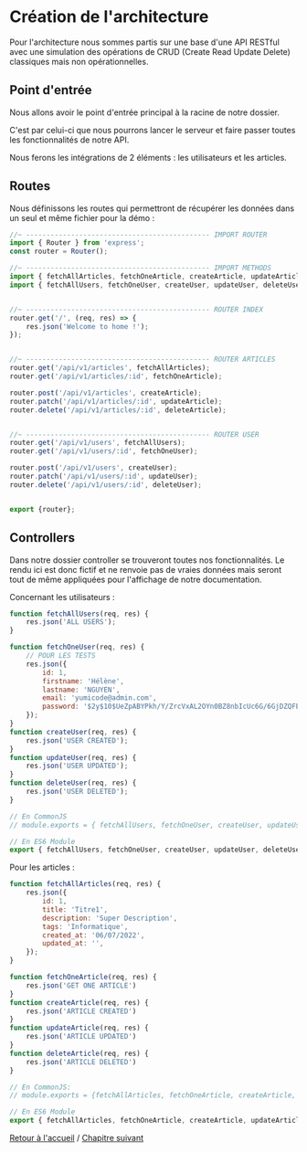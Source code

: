 # Création de l'architecture

Pour l'architecture nous sommes partis sur une base d'une API RESTful avec une simulation des opérations de CRUD (Create Read Update Delete) classiques mais non opérationnelles.

## Point d'entrée

Nous allons avoir le point d'entrée principal à la racine de notre dossier.

C'est par celui-ci que nous pourrons lancer le serveur et faire passer toutes les fonctionnalités de notre API.

Nous ferons les intégrations de 2 éléments : les utilisateurs et les articles.

## Routes

Nous définissons les routes qui permettront de récupérer les données dans un seul et même fichier pour la démo :

```js
//~ --------------------------------------------- IMPORT ROUTER
import { Router } from 'express';
const router = Router();

//~ --------------------------------------------- IMPORT METHODS
import { fetchAllArticles, fetchOneArticle, createArticle, updateArticle, deleteArticle} from '../controllers/article.js';
import { fetchAllUsers, fetchOneUser, createUser, updateUser, deleteUser } from '../controllers/user.js';


//~ --------------------------------------------- ROUTER INDEX
router.get('/', (req, res) => {
    res.json('Welcome to home !');
});


//~ --------------------------------------------- ROUTER ARTICLES
router.get('/api/v1/articles', fetchAllArticles);
router.get('/api/v1/articles/:id', fetchOneArticle);

router.post('/api/v1/articles', createArticle);
router.patch('/api/v1/articles/:id', updateArticle);
router.delete('/api/v1/articles/:id', deleteArticle);


//~ --------------------------------------------- ROUTER USER
router.get('/api/v1/users', fetchAllUsers);
router.get('/api/v1/users/:id', fetchOneUser);

router.post('/api/v1/users', createUser);
router.patch('/api/v1/users/:id', updateUser);
router.delete('/api/v1/users/:id', deleteUser);


export {router};
```

## Controllers

Dans notre dossier controller se trouveront toutes nos fonctionnalités.
Le rendu ici est donc fictif et ne renvoie pas de vraies données mais seront tout de même appliquées pour l'affichage de notre documentation.

Concernant les utilisateurs :

```js
function fetchAllUsers(req, res) {
    res.json('ALL USERS');
}

function fetchOneUser(req, res) {
    // POUR LES TESTS
    res.json({
        id: 1,
        firstname: 'Hélène',
        lastname: 'NGUYEN',
        email: 'yumicode@admin.com',
        password: '$2y$10$UeZpABYPkh/Y/ZrcVxAL2OYn0BZ8nbIcUc6G/6GjDZQFE6nnBYgpe'
    });
}
function createUser(req, res) {
    res.json('USER CREATED');
}
function updateUser(req, res) {
    res.json('USER UPDATED');
}
function deleteUser(req, res) {
    res.json('USER DELETED');
}

// En CommonJS
// module.exports = { fetchAllUsers, fetchOneUser, createUser, updateUser, deleteUser}

// En ES6 Module
export { fetchAllUsers, fetchOneUser, createUser, updateUser, deleteUser };
```

Pour les articles : 

```js
function fetchAllArticles(req, res) {
    res.json({
        id: 1,
        title: 'Titre1',
        description: 'Super Description',
        tags: 'Informatique',
        created_at: '06/07/2022',
        updated_at: '',
    });
}

function fetchOneArticle(req, res) { 
    res.json('GET ONE ARTICLE')
}
function createArticle(req, res) { 
    res.json('ARTICLE CREATED')
}
function updateArticle(req, res) { 
    res.json('ARTICLE UPDATED')
}
function deleteArticle(req, res) { 
    res.json('ARTICLE DELETED')
}

// En CommonJS:
// module.exports = {fetchAllArticles, fetchOneArticle, createArticle, updateArticle, deleteArticle};

// En ES6 Module
export { fetchAllArticles, fetchOneArticle, createArticle, updateArticle, deleteArticle };
```

[Retour à l'accueil](../README.md) / [Chapitre suivant](02_Initialisation.md)